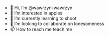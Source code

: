 - 👋 Hi, I’m @wawrzyn-wawrzyn
- 👀 I’m interested in apples
- 🌱 I’m currently learning to shoot
- 💞️ I’m looking to collaborate on lonesomeness
- 📫 How to reach me teach me

<!---
wawrzyn-wawrzyn/wawrzyn-wawrzyn is a ✨ special ✨ repository because its `README.md` (this file) appears on your GitHub profile.
You can click the Preview link to take a look at your changes.
--->
